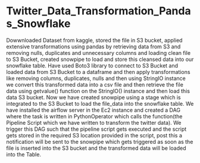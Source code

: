 # Twitter_Data_Transformation_Pandas_Snowflake
Dowwnloaded Dataset from kaggle, stored the file in S3 bucket, applied extensive transformations using pandas by retrieving data from S3 and removing nulls, duplicates and unnecessary columns and loading clean file to S3 Bucket, created snowpipe to load and store this cleansed data into  our snowflake table.
Have used Boto3 library to connect to S3 Bucket and loaded data from S3 Bucket to a dataframe and then apply transformations like removing columns, duplicates, nulls and then using StringIO instance we convert this transformed data into a csv file and then retrieve the file data using getvalue() function on the StringIO() instance and then load this data S3 bucket.
Now we have created snowpipe using a stage which is integrated to the S3 Bucket to load the file_data into the snowflake table.
We have installed the airflow server in the Ec2 instance and created a DAG where the task is written in PythonOperator which calls the function(the Pipeline Script which we have written to transform the twitter data).
We trigger this DAG such that the pipeline script gets executed and the script gets stored in the required S3 location provided in the script, post this a notification will be sent to the snowpipe which gets triggered as soon as the file is inserted into the S3 bucket and the transformed data will be loaded into the Table.
